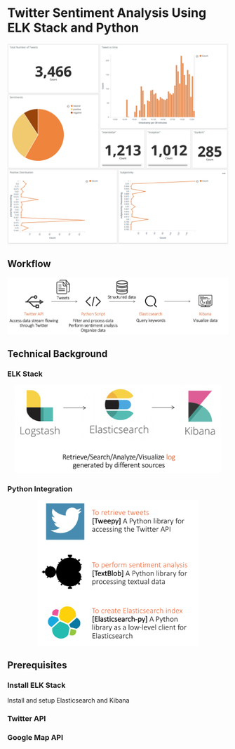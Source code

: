 # Twitter Sentiment Analysis Using ELK Stack and Python

![v1](images/visualize_1.png)



## Workflow
![workflow](images/workflow.png)

## Technical Background

### ELK Stack

<center><img src="images/elk_stack.png" height="200"></center>

### Python Integration

<center><img src="images/python.png" height="330"></center>


## Prerequisites

### Install ELK Stack
Install and setup Elasticsearch and Kibana

### Twitter API

### Google Map API


